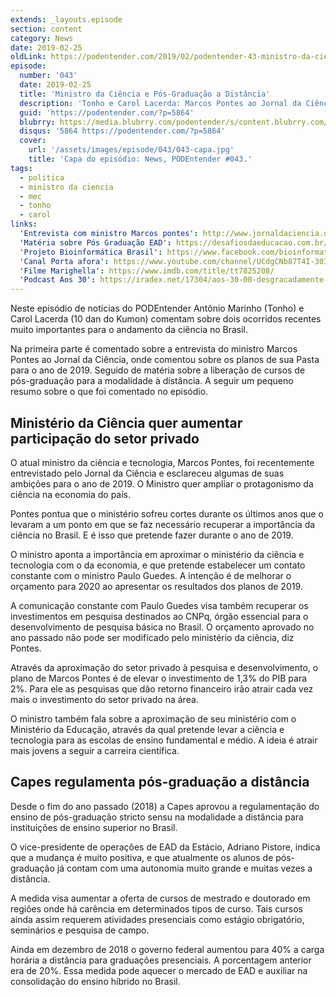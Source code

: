 ```yaml
---
extends: _layouts.episode
section: content
category: News
date: 2019-02-25
oldLink: https://podentender.com/2019/02/podentender-43-ministro-da-ciencia-e-pos-graduacao-a-distancia.html
episode:
  number: '043'
  date: 2019-02-25
  title: 'Ministro da Ciência e Pós-Graduação a Distância'
  description: 'Tonho e Carol Lacerda: Marcos Pontes ao Jornal da Ciência comenta planos para o ano de 2019. Capes libera cursos de pós-graduação na modalidae EAD.'
  guid: 'https://podentender.com/?p=5864'
  blubrry: https://media.blubrry.com/podentender/s/content.blubrry.com/podentender/PODEntender_43.mp3
  disqus: '5864 https://podentender.com/?p=5864'
  cover:
    url: '/assets/images/episode/043/043-capa.jpg'
    title: 'Capa do episódio: News, PODEntender #043.'
tags:
  - politica
  - ministro da ciencia
  - mec
  - tonho
  - carol
links:
  'Entrevista com ministro Marcos pontes': http://www.jornaldaciencia.org.br/precisamos-recuperar-o-prestigio-da-ciencia-brasileira-afirma-marcos-pontes/
  'Matéria sobre Pós Graduação EAD': https://desafiosdaeducacao.com.br/mestrados-doutorados-ead-no-brasil/
  'Projeto Bioinformática Brasil': https://www.facebook.com/bioinformaticabr
  'Canal Porta afora': https://www.youtube.com/channel/UCdgCNb87T4I-303KHF6FBhw
  'Filme Marighella': https://www.imdb.com/title/tt7825208/
  'Podcast Aos 30': https://iradex.net/17304/aos-30-00-desgracadamente-maravilhosa/
---
```


Neste episódio de notícias do PODEntender Antônio Marinho (Tonho) e Carol Lacerda (10 dan do Kumon) comentam
sobre dois ocorridos recentes muito importantes para o andamento da ciência no Brasil.

Na primeira parte é comentado sobre a entrevista do ministro Marcos Pontes ao Jornal da Ciência, onde comentou
sobre os planos de sua Pasta para o ano de 2019. Seguido de matéria sobre a liberação de cursos de pós-graduação
para a modalidade à distância. A seguir um pequeno resumo sobre o que foi comentado no episódio.

## Ministério da Ciência quer aumentar participação do setor privado

O atual ministro da ciência e tecnologia, Marcos Pontes, foi recentemente entrevistado pelo Jornal da Ciência
e esclareceu algumas de suas ambições para o ano de 2019. O Ministro quer ampliar o protagonismo da ciência
na economia do país.

Pontes pontua que o ministério sofreu cortes durante os últimos anos que o levaram a um ponto em que se faz
necessário recuperar a importância da ciência no Brasil. E é isso que pretende fazer durante o ano de 2019.

O ministro aponta a importância em aproximar o ministério da ciência e tecnologia com o da economia, e que
pretende estabelecer um contato constante com o ministro Paulo Guedes. A intenção é de melhorar o
orçamento para 2020 ao apresentar os resultados dos planos de 2019.

A comunicação constante com Paulo Guedes visa também recuperar os investimentos em pesquisa destinados ao CNPq,
órgão essencial para o desenvolvimento de pesquisa básica no Brasil. O orçamento aprovado no ano passado
não pode ser modificado pelo ministério da ciência, diz Pontes.

Através da aproximação do setor privado à pesquisa e desenvolvimento, o plano de Marcos Pontes é de elevar o
investimento de 1,3% do PIB para 2%. Para ele as pesquisas que dão retorno financeiro irão atrair cada vez
mais o investimento do setor privado na área.

O ministro também fala sobre a aproximação de seu ministério com o Ministério da Educação, através da qual
pretende levar a ciência e tecnologia para as escolas de ensino fundamental e médio. A ideia é atrair mais
jovens a seguir a carreira científica.

## Capes regulamenta pós-graduação a distância

Desde o fim do ano passado (2018) a Capes aprovou a regulamentação do ensino de pós-graduação stricto sensu
na modalidade a distância para instituições de ensino superior no Brasil.

O vice-presidente de operações de EAD da Estácio, Adriano Pistore, indica que a mudança é muito positiva,
e que atualmente os alunos de pós-graduação já contam com uma autonomia muito grande e muitas vezes a distância.

A medida visa aumentar a oferta de cursos de mestrado e doutorado em regiões onde há carência em determinados
tipos de curso. Tais cursos ainda assim requerem atividades presenciais como estágio obrigatório, seminários
e pesquisa de campo.

Ainda em dezembro de 2018 o governo federal aumentou para 40% a carga horária a distância para graduações presenciais.
A porcentagem anterior era de 20%. Essa medida pode aquecer o mercado de EAD e auxiliar na consolidação do
ensino híbrido no Brasil.
